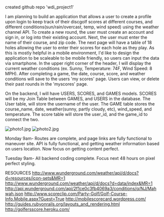 created github repo 'wdi_project1'

<!-- README.md Projects need a readme file in markdown explaining their project. Explain your concept and data model. What problem are you solving?!  -->
<!-- Scope. What are you planning to build? What features will it have? What do you think you can reasonably implement in the time period? -->
I am planning to build an application that allows a user to create a profile upon login to keep track of their discgolf scores at different courses, and different conditions(sun/rain/overcast, temp, wind speed) using the weather channel API. To create a new round, the user must create an account and sign in, or log into their existing account. Next, the user must enter the name of their course, and zip code. The next page will have a table of 18 holes allowing the user to enter their scores for each hole as they play. As this is mostly helpful in a mobile environment, I'd like to design the application to be scaleable to be mobile friendly, so users can input the data via smartphone. In the upper right corner of the header, I will display the current weather conditions (ex. Sunny, Temperature: 74F, Wind Speed: 8 MPH). After completing a game, the date, course, score, and weather conditions will save to the users 'my scores' page. Users can view, or delete their past rounds in the 'myscores' page.

<!-- Object Models. Draw out the model associations for your project. Pen and paper is very easy and you can take a picture to save it, or use software like PowerPoint, Keynote, Gliffy (online), and Omnigraffle ($$). -->
On the backend, I will have USERS, SCORES, and GAMES models. SCORES will be my Join Table between GAMES, and USERS in the database. The User table, will store the username of the user. The GAME table stores the course_name, date, weather(sunny, partly cloudy, etc), wind_speed, and temperature. The score table will store the user_id, and the game_id to connect the two.



![photo1.jpg](/wireframes/photo1.jpg)
![photo2.jpg](/wireframes/photo2.jpg)

<!-- Milestones. -->
Monday 9am- Routes are complete, and page links are fully functional to maneuver site. API is fully functional, and getting weather information based on users location. Now focus on getting content perfect.

Tuesday 9am- All backend coding complete. Focus next 48 hours on pixel perfect styling.


<!-- Planning board. We will be using Trello for this. It is simple and lightweight. Your planning board needs to show the user stories and project completion status. -->

RESOURCES
http://www.wunderground.com/weather/api/d/docs?d=resources/icon-sets&MR=1
http://www.wunderground.com/weather/api/d/docs?d=data/index&MR=1
http://api.wunderground.com/api/2f1ce0c3fb4069a3/conditions/q/NJ/Mahwah.json
http://www.scoreclip.com/Party-Golf/Golf-Course-Info.Mobile.aspx?Guest=True
http://mobilescorecard.wordpress.com/
http://guides.rubyonrails.org/layouts_and_rendering.html
http://golfersscore.heroku.com/
